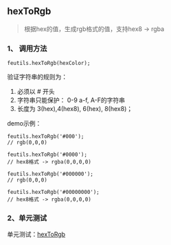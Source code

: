 ## hexToRgb

> 根据hex的值，生成rgb格式的值，支持hex8 -> rgba

### 1、 调用方法

```
feutils.hexToRgb(hexColor);
```

验证字符串的规则为：

1. 必须以 # 开头
2. 字符串只能保护： 0-9 a-f, A-F的字符串
3. 长度为 3(hex),4(hex8), 6(hex), 8(hex8)；

demo示例：

```
feutils.hexToRgb('#000');
// rgb(0,0,0)

feutils.hexToRgb('#0000');
// hex8格式 -> rgba(0,0,0,0)

feutils.hexToRgb('#000000');
// rgb(0,0,0)

feutils.hexToRgb('#00000000');
// hex8格式 -> rgba(0,0,0,0)

```

### 2、单元测试

单元测试：[hexToRgb](http://www.zhangyunling.com/study/feutils/#hexToRgb)